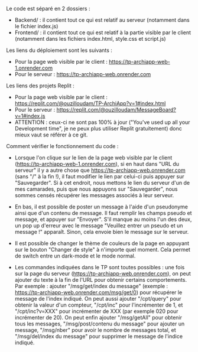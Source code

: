 Le code est séparé en 2 dossiers :

- Backend/ : il contient tout ce qui est relatif au serveur (notamment dans le fichier index.js)
- Frontend/ : il contient tout ce qui est relatif à la partie visible par le client (notamment dans les fichiers index.html, style.css et script.js)

Les liens du déploiement sont les suivants :

- Pour la page web visible par le client : https://tp-archiapp-web-1.onrender.com
- Pour le serveur : https://tp-archiapp-web.onrender.com

Les liens des projets Replit :
- Pour la page web visible par le client : https://replit.com/@ouzilloudam/TP-ArchiApp?v=1#index.html
- Pour le serveur : https://replit.com/@ouzilloudam/MessageBoard?v=1#index.js
- ATTENTION : ceux-ci ne sont pas 100% à jour ("You've used up all your Development time", je ne peux plus utiliser Replit gratuitement) donc mieux vaut se référer à ce git.

Comment vérifier le fonctionnement du code :

- Lorsque l'on clique sur le lien de la page web visible par le client (https://tp-archiapp-web-1.onrender.com), si en haut dans "URL du serveur" il y a autre chose que
https://tp-archiapp-web.onrender.com (sans "/" à la fin !), il faut modifier le lien par celui-ci puis appuyer sur "Sauvegarder". Si à cet endroit, nous mettons le lien du serveur d'un de mes camarades,
puis que nous appuyons sur "Sauvegarder", nous sommes censés récupérer les messages associés à leur serveur.

- En bas, il est possible de poster un message à l'aide d'un pseudonyme ainsi que d'un contenu de message. Il faut remplir les champs pseudo et message, et appuyer sur "Envoyer".
S'il manque au moins l'un des deux, un pop up d'erreur avec le message "Veuillez entrer un pseudo et un message !" apparaît. Sinon, cela envoie bien le message sur le serveur.

- Il est possible de changer le thème de couleurs de la page en appuyant sur le bouton "Changer de style" à n'importe quel moment. Cela permet de switch entre un dark-mode et le mode normal.

- Les commandes indiquées dans le TP sont toutes possibles : une fois sur la page du serveur (https://tp-archiapp-web.onrender.com), on peut ajouter du texte à la fin de l'URL pour
obtenir certains comportements. Par exemple : ajouter "/msg/get/index du message" (exemple : https://tp-archiapp-web.onrender.com/msg/get/0) pour récupérer le message de l'index indiqué.
On peut aussi ajouter "/cpt/query" pour obtenir la valeur d'un compteur, "/cpt/inc" pour l'incrémenter de 1, et "/cpt/inc?v=XXX" pour incrémenter de XXX (par exemple 020 pour incrémenter de 20). On peut enfin ajouter "/msg/getAll" pour obtenir tous les messages, "/msg/post/contenu du message" pour ajouter un message, "/msg/nber" pour avoir le nombre de messages total, et "/msg/del/index du message" pour supprimer le message de l'indice indiqué.
